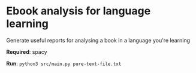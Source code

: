 # Ebook analysis for language learning
Generate useful reports for analysing a book in a language you're learning

**Required**: spacy

**Run**: `python3 src/main.py pure-text-file.txt`
